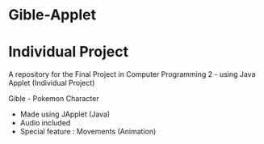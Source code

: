 # Gible-Applet
# Individual Project
A repository for the Final Project in Computer Programming 2 - using Java Applet (Individual Project)

Gible - Pokemon Character
- Made using JApplet (Java)
- Audio included
- Special feature : Movements (Animation)


